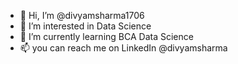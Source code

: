 - 👋 Hi, I’m @divyamsharma1706
- 👀 I’m interested in Data Science 
- 🌱 I’m currently learning BCA Data Science 
- 📫 you can reach me on LinkedIn @divyamsharma
<!---
divyamsharma1706/divyamsharma1706 is a ✨ special ✨ repository because its `README.md` (this file) appears on your GitHub profile.
You can click the Preview link to take a look at your changes.
--->
